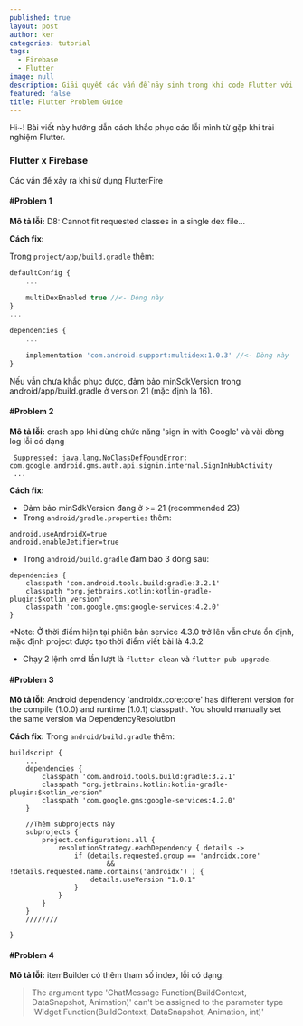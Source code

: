 ```yaml
---
published: true
layout: post
author: ker
categories: tutorial
tags:
  - Firebase
  - Flutter
image: null
description: Giải quyết các vấn đề nảy sinh trong khi code Flutter với Firebase
featured: false
title: Flutter Problem Guide
---
```

Hi~! Bài viết này hướng dẫn cách khắc phục các lỗi mình từ gặp khi trải nghiệm Flutter.
### Flutter x Firebase
Các vấn đề xảy ra khi sử dụng FlutterFire
#### #Problem 1
**Mô tả lỗi:** D8: Cannot fit requested classes in a single dex file...

**Cách fix:**

Trong `project/app/build.gradle` thêm:
```javascript
defaultConfig {
    ...

    multiDexEnabled true //<- Dòng này
}
...

dependencies {
    ...

    implementation 'com.android.support:multidex:1.0.3' //<- Dòng này
}
```

Nếu vẫn chưa khắc phục được, đảm bảo minSdkVersion trong android/app/build.gradle ở version 21 (mặc định là 16).

#### #Problem 2
**Mô tả lỗi:** crash app khi dùng chức năng 'sign in with Google' và vài dòng log lỗi có dạng
```
 Suppressed: java.lang.NoClassDefFoundError: com.google.android.gms.auth.api.signin.internal.SignInHubActivity
 ...
```
**Cách fix:**
- Đảm bảo minSdkVersion đang ở >= 21 (recommended 23)
- Trong `android/gradle.properties` thêm:
```
android.useAndroidX=true
android.enableJetifier=true
```
- Trong `android/build.gradle` đảm bảo 3 dòng sau:
```
dependencies {
    classpath 'com.android.tools.build:gradle:3.2.1'
    classpath "org.jetbrains.kotlin:kotlin-gradle-plugin:$kotlin_version"
    classpath 'com.google.gms:google-services:4.2.0'
}
```
*Note: Ở thời điểm hiện tại phiên bản service 4.3.0 trở lên vẫn chưa ổn định, mặc định project được tạo thời điểm viết bài là 4.3.2

- Chạy 2 lệnh cmd lần lượt là `flutter clean` và `flutter pub upgrade`.

#### #Problem 3
**Mô tả lỗi:** Android dependency 'androidx.core:core' has different version for the compile (1.0.0) and runtime (1.0.1) classpath. You should manually set the same version via DependencyResolution

**Cách fix:**
Trong `android/build.gradle` thêm:
```
buildscript {
	...
    dependencies {
        classpath 'com.android.tools.build:gradle:3.2.1'
        classpath "org.jetbrains.kotlin:kotlin-gradle-plugin:$kotlin_version"
        classpath 'com.google.gms:google-services:4.2.0'
    }
	
    //Thêm subprojects này
    subprojects {
        project.configurations.all {
            resolutionStrategy.eachDependency { details ->
                if (details.requested.group == 'androidx.core'
                        && !details.requested.name.contains('androidx') ) {
                    details.useVersion "1.0.1"
                }
            }
        }
    }
    ////////

}
```

#### #Problem 4
**Mô tả lỗi:** itemBuilder có thêm tham số index, lỗi có dạng:
> The argument type 'ChatMessage Function(BuildContext, DataSnapshot, Animation<double>)' can't be assigned to the parameter type 'Widget Function(BuildContext, DataSnapshot, Animation<double>, int)'